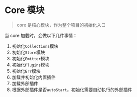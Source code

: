 # Core 模块

> core 是核心模块，作为整个项目的初始化入口

当 core 加载时，会做以下几件事情：

1. 初始化`Collections`模块
2. 初始化`Store`模块
3. 初始化`Emitter`模块
4. 初始化`Plugins`模块
5. 初始化`Err`模块
6. 加载并初始化内置插件
7. 加载外部插件
8. 根据外部插件是否`autoStart`，初始化需要自动执行的外部插件
